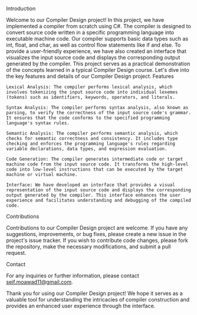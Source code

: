 Introduction

Welcome to our Compiler Design project! In this project, we have implemented a compiler from scratch using C#. The compiler is designed to convert source code written in a specific programming language into executable machine code. Our compiler supports basic data types such as int, float, and char, as well as control flow statements like if and else. To provide a user-friendly experience, we have also created an interface that visualizes the input source code and displays the corresponding output generated by the compiler. This project serves as a practical demonstration of the concepts learned in a typical Compiler Design course. Let's dive into the key features and details of our Compiler Design project.
Features

    Lexical Analysis: The compiler performs lexical analysis, which involves tokenizing the input source code into individual lexemes (tokens) such as identifiers, keywords, operators, and literals.

    Syntax Analysis: The compiler performs syntax analysis, also known as parsing, to verify the correctness of the input source code's grammar. It ensures that the code conforms to the specified programming language's syntax rules.

    Semantic Analysis: The compiler performs semantic analysis, which checks for semantic correctness and consistency. It includes type checking and enforces the programming language's rules regarding variable declarations, data types, and expression evaluation.

    Code Generation: The compiler generates intermediate code or target machine code from the input source code. It transforms the high-level code into low-level instructions that can be executed by the target machine or virtual machine.

    Interface: We have developed an interface that provides a visual representation of the input source code and displays the corresponding output generated by the compiler. This interface enhances the user experience and facilitates understanding and debugging of the compiled code.

Contributions

Contributions to our Compiler Design project are welcome. If you have any suggestions, improvements, or bug fixes, please create a new issue in the project's issue tracker. If you wish to contribute code changes, please fork the repository, make the necessary modifications, and submit a pull request.

Contact

For any inquiries or further information, please contact seif.moawad11@gmail.com.

Thank you for using our Compiler Design project! We hope it serves as a valuable tool for understanding the intricacies of compiler construction and provides an enhanced user experience through the interface.
